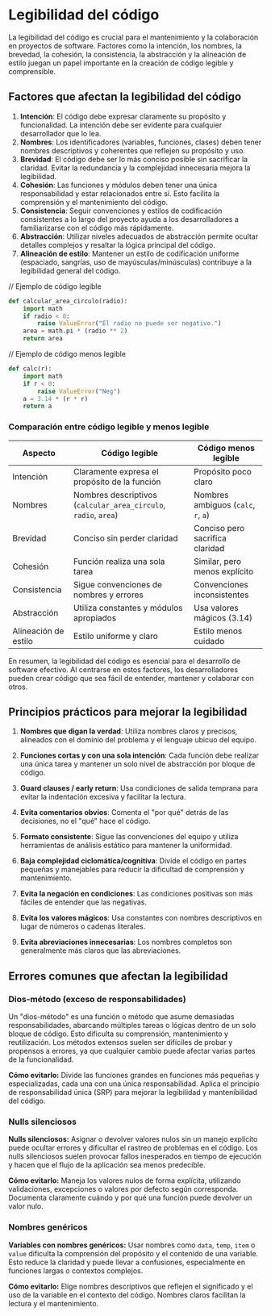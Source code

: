 # Legibilidad del código

La legibilidad del código es crucial para el mantenimiento y la colaboración en proyectos de software. Factores como la intención, los nombres, la brevedad, la cohesión, la consistencia, la abstracción y la alineación de estilo juegan un papel importante en la creación de código legible y comprensible.

## Factores que afectan la legibilidad del código

1. **Intención**: El código debe expresar claramente su propósito y funcionalidad. La intención debe ser evidente para cualquier desarrollador que lo lea.
2. **Nombres**: Los identificadores (variables, funciones, clases) deben tener nombres descriptivos y coherentes que reflejen su propósito y uso.
3. **Brevidad**: El código debe ser lo más conciso posible sin sacrificar la claridad. Evitar la redundancia y la complejidad innecesaria mejora la legibilidad.
4. **Cohesión**: Las funciones y módulos deben tener una única responsabilidad y estar relacionados entre sí. Esto facilita la comprensión y el mantenimiento del código.
5. **Consistencia**: Seguir convenciones y estilos de codificación consistentes a lo largo del proyecto ayuda a los desarrolladores a familiarizarse con el código más rápidamente.
6. **Abstracción**: Utilizar niveles adecuados de abstracción permite ocultar detalles complejos y resaltar la lógica principal del código.
7. **Alineación de estilo**: Mantener un estilo de codificación uniforme (espaciado, sangrías, uso de mayúsculas/minúsculas) contribuye a la legibilidad general del código.

// Ejemplo de código legible

```python
def calcular_area_circulo(radio):
    import math
    if radio < 0:
        raise ValueError("El radio no puede ser negativo.")
    area = math.pi * (radio ** 2)
    return area
```

// Ejemplo de código menos legible

```python
def calc(r):
    import math
    if r < 0:
        raise ValueError("Neg")
    a = 3.14 * (r * r)
    return a
```

### Comparación entre código legible y menos legible

| Aspecto                | Código legible                                   | Código menos legible                |
|------------------------|--------------------------------------------------|-------------------------------------|
| Intención              | Claramente expresa el propósito de la función    | Propósito poco claro                |
| Nombres                | Nombres descriptivos (`calcular_area_circulo`, `radio`, `area`) | Nombres ambiguos (`calc`, `r`, `a`) |
| Brevidad               | Conciso sin perder claridad                      | Conciso pero sacrifica claridad     |
| Cohesión               | Función realiza una sola tarea                   | Similar, pero menos explícito       |
| Consistencia           | Sigue convenciones de nombres y errores          | Convenciones inconsistentes         |
| Abstracción            | Utiliza constantes y módulos apropiados          | Usa valores mágicos (3.14)          |
| Alineación de estilo   | Estilo uniforme y claro                          | Estilo menos cuidado                |

En resumen, la legibilidad del código es esencial para el desarrollo de software efectivo. Al centrarse en estos factores, los desarrolladores pueden crear código que sea fácil de entender, mantener y colaborar con otros.

## Principios prácticos para mejorar la legibilidad

1. **Nombres que digan la verdad**: Utiliza nombres claros y precisos, alineados con el dominio del problema y el lenguaje ubicuo del equipo.
2. **Funciones cortas y con una sola intención**: Cada función debe realizar una única tarea y mantener un solo nivel de abstracción por bloque de código.
3. **Guard clauses / early return**: Usa condiciones de salida temprana para evitar la indentación excesiva y facilitar la lectura.
4. **Evita comentarios obvios**: Comenta el "por qué" detrás de las decisiones, no el "qué" hace el código.
5. **Formato consistente**: Sigue las convenciones del equipo y utiliza herramientas de análisis estático para mantener la uniformidad.
6. **Baja complejidad ciclomática/cognitiva**: Divide el código en partes pequeñas y manejables para reducir la dificultad de comprensión y mantenimiento.

7. **Evita la negación en condiciones**: Las condiciones positivas son más fáciles de entender que las negativas.
8. **Evita los valores mágicos**: Usa constantes con nombres descriptivos en lugar de números o cadenas literales.
9. **Evita abreviaciones innecesarias**: Los nombres completos son generalmente más claros que las abreviaciones.

## Errores comunes que afectan la legibilidad

### Dios-método (exceso de responsabilidades)

Un "dios-método" es una función o método que asume demasiadas responsabilidades, abarcando múltiples tareas o lógicas dentro de un solo bloque de código. Esto dificulta su comprensión, mantenimiento y reutilización. Los métodos extensos suelen ser difíciles de probar y propensos a errores, ya que cualquier cambio puede afectar varias partes de la funcionalidad.

**Cómo evitarlo:** Divide las funciones grandes en funciones más pequeñas y especializadas, cada una con una única responsabilidad. Aplica el principio de responsabilidad única (SRP) para mejorar la legibilidad y mantenibilidad del código.

### Nulls silenciosos 

**Nulls silenciosos:** Asignar o devolver valores nulos sin un manejo explícito puede ocultar errores y dificultar el rastreo de problemas en el código. Los nulls silenciosos suelen provocar fallos inesperados en tiempo de ejecución y hacen que el flujo de la aplicación sea menos predecible.

**Cómo evitarlo:** Maneja los valores nulos de forma explícita, utilizando validaciones, excepciones o valores por defecto según corresponda. Documenta claramente cuándo y por qué una función puede devolver un valor nulo.

### Nombres genéricos

**Variables con nombres genéricos:** Usar nombres como `data`, `temp`, `item` o `value` dificulta la comprensión del propósito y el contenido de una variable. Esto reduce la claridad y puede llevar a confusiones, especialmente en funciones largas o contextos complejos.

**Cómo evitarlo:** Elige nombres descriptivos que reflejen el significado y el uso de la variable en el contexto del código. Nombres claros facilitan la lectura y el mantenimiento.
